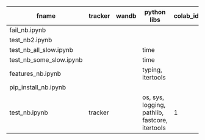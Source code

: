  | fname |tracker |wandb |python libs |colab_idx |
 |--- | --- | --- | --- | --- | 
 | fail_nb.ipynb |  |  |  |  | 
 | test_nb2.ipynb |  |  |  |  | 
 | test_nb_all_slow.ipynb |  |  | time |  | 
 | test_nb_some_slow.ipynb |  |  | time |  | 
 | features_nb.ipynb |  |  | typing, itertools |  | 
 | pip_install_nb.ipynb |  |  |  |  | 
 | test_nb.ipynb | tracker |  | os, sys, logging, pathlib, fastcore, itertools | 1 | 
